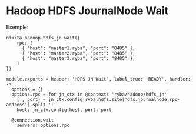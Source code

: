 
# Hadoop HDFS JournalNode Wait

Exemple:

```
nikita.hadoop.hdfs_jn.wait({
    rpc: [
      { "host": "master1.ryba", "port": "8485" },
      { "host": "master2.ryba", "port": "8485" },
      { "host": "master3.ryba", "port": "8485" },
    ]
})
```

    module.exports = header: 'HDFS JN Wait', label_true: 'READY', handler: ->
      options = {}
      options.rpc = for jn_ctx in @contexts 'ryba/hadoop/hdfs_jn'
        [_, port] = jn_ctx.config.ryba.hdfs.site['dfs.journalnode.rpc-address'].split ':'
        host: jn_ctx.config.host, port: port
      
      @connection.wait
        servers: options.rpc

